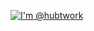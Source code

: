 [![I'm @hubtwork](https://github-readme-stats.vercel.app/api?username=hubtwork&show_icons=true&theme=merko&hide=["contribs","issues"])](https://github.com/hubtwork)


<!---
hubtwork/hubtwork is a ✨ special ✨ repository because its `README.md` (this file) appears on your GitHub profile.
You can click the Preview link to take a look at your changes.
--->
